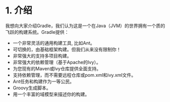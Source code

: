 # 1. 介绍

我想向大家介绍Gradle，我们认为这是一个在Java（JVM）的世界拥有一个质的飞跃的构建系统。Gradle提供：

* 一个非常灵活的通用构建工具, 比如Ant。
* 可切换的，由基础框架构建。但我们从来没有限制你！
* 非常强大的支持多项目构建。
* 非常强大的依赖管理（基于Apache的Ivy）。
* 为您现有的Maven或Ivy仓库提供全面支持。
* 支持依赖管理，而不需要远程仓库或pom.xml和ivy.xml文件。
* Ant任务和构建作为一等公民。
* Groovy生成脚本。
* 用一个丰富的域模型来描述你的构建。
